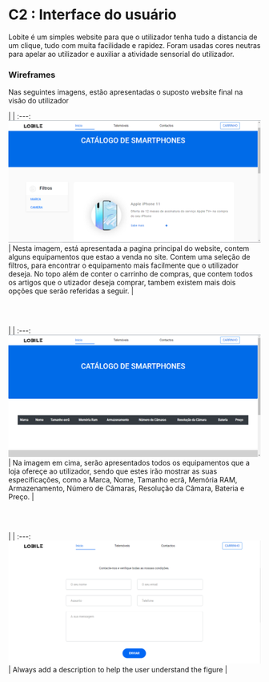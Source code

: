 # C2 : Interface do usuário

Lobite é um simples website para que o utilizador tenha tudo a distancia de um clique, tudo com muita facilidade e rapidez. Foram usadas cores neutras para apelar ao utilizador e auxiliar a atividade sensorial do utilizador.


### Wireframes

Nas seguintes imagens, estão apresentadas o suposto website final na visão do utilizador

| |
:---:
![An alternative description](images/imagem1.png) |
  Nesta imagem, está apresentada a pagina principal do website, contem alguns equipamentos que estao a venda no site. Contem uma seleção de filtros, para encontrar o equipamento mais facilmente que o utilizador deseja. No topo além de conter o carrinho de compras, que contem todos os artigos que o utizador deseja comprar, tambem existem mais dois opções que serão referidas a seguir. |

<br />
<br />

| |
:---:
![An alternative description](images/imagem2.png) |
Na imagem em cima, serão apresentados todos os equipamentos que a loja ofereçe ao utilizador, sendo que estes irão mostrar as suas especificações, como a Marca, Nome, Tamanho ecrã, Memória RAM, Armazenamento, Número de Câmaras, Resolução da Câmara, Bateria e Preço.  |

<br />
<br />

| |
:---:
![An alternative description](images/imagem3.png) |
Always add a description to help the user understand the figure |



